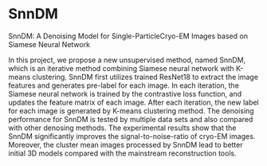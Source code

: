 # SnnDM
SnnDM: A Denoising Model for Single-ParticleCryo-EM Images based on Siamese Neural Network

In this project, we propose a new unsupervised method, named SnnDM, which is an iterative method combining Siamese neural network with K-means clustering. SnnDM first utilizes trained ResNet18 to extract the image features and generates pre-label for each image. In each iteration, the Siamese neural network is trained by the contrastive loss function, and updates the feature matrix of each image. After each iteration, the new label for each image is generated by K-means clustering method. The denoising performance for SnnDM is tested by multiple data sets and also compared with other denosing methods. The experimental results show that the SnnDM significantly improves the signal-to-noise-ratio of cryo-EM images. Moreover, the cluster mean images processed by SnnDM lead to better initial 3D models compared with the mainstream reconstruction tools.
